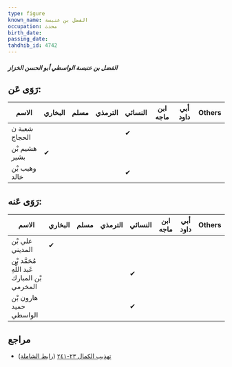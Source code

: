 ```yaml
---
type: figure
known_name: الفضل بن عنبسة
occupation: محدث
birth_date:
passing_date:
tahdhib_id: 4742
---
```

##### الفضل بن عنبسة الواسطي أبو الحسن الخزاز

## رَوَى عَن:
| الاسم         | البخاري | مسلم | الترمذي | النسائي | ابن ماجه | أبي داود | Others |
| ------------- | ------- | ---- | ------- | ------- | -------- | -------- | ------ |
| شعبة ن الحجاج |         |      |         | ✔       |          |          |        |
| هشيم بْن بشير | ✔       |      |         |         |          |          |        |
| وهيب بْن خالد |         |      |         | ✔       |          |          |        |
## رَوَى عَنه:
| الاسم                                         | البخاري | مسلم | الترمذي | النسائي | ابن ماجه | أبي داود | Others |
| --------------------------------------------- | ------- | ---- | ------- | ------- | -------- | -------- | ------ |
| علي بْن المديني                               | ✔       |      |         |         |          |          |        |
| مُحَمَّد بْن عَبد اللَّهِ بْن المبارك المخرمي |         |      |         | ✔       |          |          |        |
| هارون بْن حميد الواسطي                        |         |      |         | ✔       |          |          |        |
## مراجع
- [تهذيب الكمال ٢٣-٢٤١](obsidian://open?vault=Tahdhib-al-Kamal&file=Figures/٤٧٤٢-الفضل%20بن%20عنبسة%20الواسطي%20أبو%20الحسن%20الخزاز) ([رابط الشاملة](https://shamela.ws/book/3722/12128))